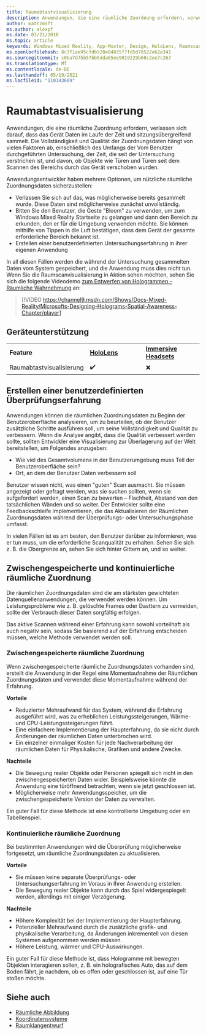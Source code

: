 ```yaml
---
title: Raumabtastvisualisierung
description: Anwendungen, die eine räumliche Zuordnung erfordern, verwenden das Gerät, um Daten im Zeitverlauf und sitzungsübergreifend zu sammeln.
author: mattzmsft
ms.author: alexpf
ms.date: 03/21/2018
ms.topic: article
keywords: Windows Mixed Reality, App-Muster, Design, HoloLens, Raumscan, räumliche Zuordnung, Mesh, Mixed Reality-Headset, Windows Mixed Reality-Headset, Virtual Reality-Headset, HoloLens
ms.openlocfilehash: 8c7f1ae95cfdb520e84835f7fd5d78522e62e341
ms.sourcegitcommit: c0ba7d7bb57bb5dda65ee9019229b68c2ee7c267
ms.translationtype: MT
ms.contentlocale: de-DE
ms.lasthandoff: 05/19/2021
ms.locfileid: "110143609"
---
```

# <a name="room-scan-visualization"></a>Raumabtastvisualisierung

Anwendungen, die eine räumliche Zuordnung erfordern, verlassen sich darauf, dass das Gerät Daten im Laufe der Zeit und sitzungsübergreifend sammelt. Die Vollständigkeit und Qualität der Zuordnungsdaten hängt von vielen Faktoren ab, einschließlich des Umfangs der Vom Benutzer durchgeführten Untersuchung, der Zeit, die seit der Untersuchung verstrichen ist, und davon, ob Objekte wie Türen und Türen seit dem Scannen des Bereichs durch das Gerät verschoben wurden.

Anwendungsentwickler haben mehrere Optionen, um nützliche räumliche Zuordnungsdaten sicherzustellen:
* Verlassen Sie sich auf das, was möglicherweise bereits gesammelt wurde. Diese Daten sind möglicherweise zunächst unvollständig.
* Bitten Sie den Benutzer, die Geste "Bloom" zu verwenden, um zum Windows Mixed Reality Startseite zu gelangen und dann den Bereich zu erkunden, den er für die Umgebung verwenden möchte. Sie können mithilfe von Tippen in die Luft bestätigen, dass dem Gerät der gesamte erforderliche Bereich bekannt ist.
* Erstellen einer benutzerdefinierten Untersuchungserfahrung in ihrer eigenen Anwendung

In all diesen Fällen werden die während der Untersuchung gesammelten Daten vom System gespeichert, und die Anwendung muss dies nicht tun. Wenn Sie die Raumscanvisualisierung in Aktion sehen möchten, sehen Sie sich die folgende Videodemo [zum Entwerfen von Hologrammen – Räumliche Wahrnehmung]() an:

> [!VIDEO https://channel9.msdn.com/Shows/Docs-Mixed-Reality/Microsofts-Designing-Holograms-Spatial-Awareness-Chapter/player]

## <a name="device-support"></a>Geräteunterstützung

<table>
    <colgroup>
    <col width="33%" />
    <col width="33%" />
    <col width="33%" />
    </colgroup>
    <tr>
        <td><strong>Feature</strong></td>
        <td><a href="/hololens/hololens1-hardware"><strong>HoloLens</strong></a></td>
        <td><a href="../discover/immersive-headset-hardware-details.md"><strong>Immersive Headsets</strong></a></td>
    </tr>
     <tr>
        <td>Raumabtastvisualisierung</td>
        <td>✔️</td>
        <td>❌</td>
    </tr>
</table>

## <a name="building-a-custom-scanning-experience"></a>Erstellen einer benutzerdefinierten Überprüfungserfahrung

Anwendungen können die räumlichen Zuordnungsdaten zu Beginn der Benutzeroberfläche analysieren, um zu beurteilen, ob der Benutzer zusätzliche Schritte ausführen soll, um seine Vollständigkeit und Qualität zu verbessern. Wenn die Analyse angibt, dass die Qualität verbessert werden sollte, sollten Entwickler eine Visualisierung zur Überlagerung auf der Welt bereitstellen, um Folgendes anzugeben:
* Wie viel des Gesamtvolumens in der Benutzerumgebung muss Teil der Benutzeroberfläche sein?
* Ort, an dem der Benutzer Daten verbessern soll

Benutzer wissen nicht, was einen "guten" Scan ausmacht. Sie müssen angezeigt oder gefragt werden, was sie suchen sollten, wenn sie aufgefordert werden, einen Scan zu bewerten – Flachheit, Abstand von den tatsächlichen Wänden und so weiter. Der Entwickler sollte eine Feedbackschleife implementieren, die das Aktualisieren der Räumlichen Zuordnungsdaten während der Überprüfungs- oder Untersuchungsphase umfasst.

In vielen Fällen ist es am besten, den Benutzer darüber zu informieren, was er tun muss, um die erforderliche Scanqualität zu erhalten. Sehen Sie sich z. B. die Obergrenze an, sehen Sie sich hinter Gittern an, und so weiter.

## <a name="cached-versus-continuous-spatial-mapping"></a>Zwischengespeicherte und kontinuierliche räumliche Zuordnung

Die räumlichen Zuordnungsdaten sind die am stärksten gewichteten Datenquellenanwendungen, die verwendet werden können. Um Leistungsprobleme wie z. B. gelöschte Frames oder Dasttern zu vermeiden, sollte der Verbrauch dieser Daten sorgfältig erfolgen.

Das aktive Scannen während einer Erfahrung kann sowohl vorteilhaft als auch negativ sein, sodass Sie basierend auf der Erfahrung entscheiden müssen, welche Methode verwendet werden soll.

### <a name="cached-spatial-mapping"></a>Zwischengespeicherte räumliche Zuordnung

Wenn zwischengespeicherte räumliche Zuordnungsdaten vorhanden sind, erstellt die Anwendung in der Regel eine Momentaufnahme der Räumlichen Zuordnungsdaten und verwendet diese Momentaufnahme während der Erfahrung.

**Vorteile**
* Reduzierter Mehraufwand für das System, während die Erfahrung ausgeführt wird, was zu erheblichen Leistungssteigerungen, Wärme- und CPU-Leistungssteigerungen führt.
* Eine einfachere Implementierung der Haupterfahrung, da sie nicht durch Änderungen der räumlichen Daten unterbrochen wird.
* Ein einzelner einmaliger Kosten für jede Nachverarbeitung der räumlichen Daten für Physikalische, Grafiken und andere Zwecke.

**Nachteile**
* Die Bewegung realer Objekte oder Personen spiegelt sich nicht in den zwischengespeicherten Daten wider. Beispielsweise könnte die Anwendung eine türöffnend betrachten, wenn sie jetzt geschlossen ist.
* Möglicherweise mehr Anwendungsspeicher, um die zwischengespeicherte Version der Daten zu verwalten.

Ein guter Fall für diese Methode ist eine kontrollierte Umgebung oder ein Tabellenspiel.

### <a name="continuous-spatial-mapping"></a>Kontinuierliche räumliche Zuordnung

Bei bestimmten Anwendungen wird die Überprüfung möglicherweise fortgesetzt, um räumliche Zuordnungsdaten zu aktualisieren.

**Vorteile**
* Sie müssen keine separate Überprüfungs- oder Untersuchungserfahrung im Voraus in Ihrer Anwendung erstellen.
* Die Bewegung realer Objekte kann durch das Spiel widergespiegelt werden, allerdings mit einiger Verzögerung.

**Nachteile**
* Höhere Komplexität bei der Implementierung der Haupterfahrung.
* Potenzieller Mehraufwand durch die zusätzliche grafik- und physikalische Verarbeitung, da Änderungen inkrementell von diesen Systemen aufgenommen werden müssen.
* Höhere Leistung, wärmer und CPU-Auswirkungen.

Ein guter Fall für diese Methode ist, dass Hologramme mit bewegten Objekten interagieren sollen, z. B. ein holografisches Auto, das auf dem Boden fährt, je nachdem, ob es offen oder geschlossen ist, auf eine Tür stoßen möchte.

## <a name="see-also"></a>Siehe auch

* [Räumliche Abbildung](spatial-mapping.md)
* [Koordinatensysteme](coordinate-systems.md)
* [Raumklangentwurf](spatial-sound-design.md)